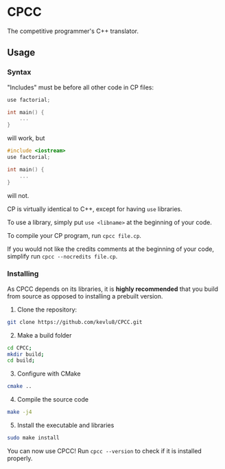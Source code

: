 # CPCC

The competitive programmer's C++ translator.

## Usage

### Syntax

"Includes" must be before all other code in CP files:

```cpp
use factorial;

int main() {
	...
}
```

will work, but

```cpp
#include <iostream>
use factorial;

int main() {
	...
}
```

will not.

CP is virtually identical to C++, except for having `use` libraries.

To use a library, simply put `use <libname>` at the beginning of your code.

To compile your CP program, run `cpcc file.cp`.

If you would not like the credits comments at the beginning of your code, simplify run `cpcc --nocredits file.cp`.

### Installing

As CPCC depends on its libraries, it is **highly recommended** that you build from source as opposed to installing a prebuilt version.

1. Clone the repository: 

```sh
git clone https://github.com/kevlu8/CPCC.git
```

2. Make a build folder

```sh
cd CPCC;
mkdir build;
cd build;
```

3. Configure with CMake

```sh
cmake ..
```

4. Compile the source code

```sh
make -j4
```

5. Install the executable and libraries

```sh
sudo make install
```

You can now use CPCC! Run `cpcc --version` to check if it is installed properly.